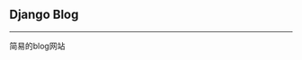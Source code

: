 <!DOCTYPE html>
<html>
	<head>
		<title>djangoBlog</title>
		<meta chaset="utf-8">
	</head>
	<body>
		<h2>Django Blog</h2>
		<hr>
		<p>简易的blog网站</p>
	</body>
</html>